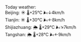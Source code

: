 Today weather:  
Beijing: ☀️   🌡️+25°C 🌬️↓4km/h  
Tianjin: ☀️   🌡️+30°C 🌬️←8km/h  
Shijiazhuang: 🌦   🌡️+29°C 🌬️↘7km/h  
Tangshan: 🌦   🌡️+28°C 🌬️←9km/h  
